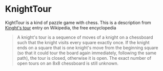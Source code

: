 KnightTour
==========

KightTour is a kind of pazzle game with chess.
This is a description from [Kinght's tour](http://en.wikipedia.org/wiki/Mathematical_chess_problem#Domination_problems) entry on Wikipedia, the free encyclopedia
> A knight's tour is a sequence of moves of a knight on a chessboard
> such that the knight visits every square exactly once. 
> If the knight ends on a square that is one knight's move 
> from the beginning square (so that it could tour the board again immediately,
> following the same path), the tour is closed, otherwise it is open.
> The exact number of open tours on an 8x8 chessboard is still unknown.
